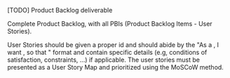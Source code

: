 [TODO] Product Backlog deliverable

Complete Product Backlog, with all PBIs (Product Backlog Items - User Stories).

User Stories should be given a proper id and should abide by the "As a <user role>, I want <goal>, so that <reason>" format and contain specific details (e.g, conditions of satisfaction, constraints, ...) if applicable. The user stories must be presented as a User Story Map and prioritized using the MoSCoW method.